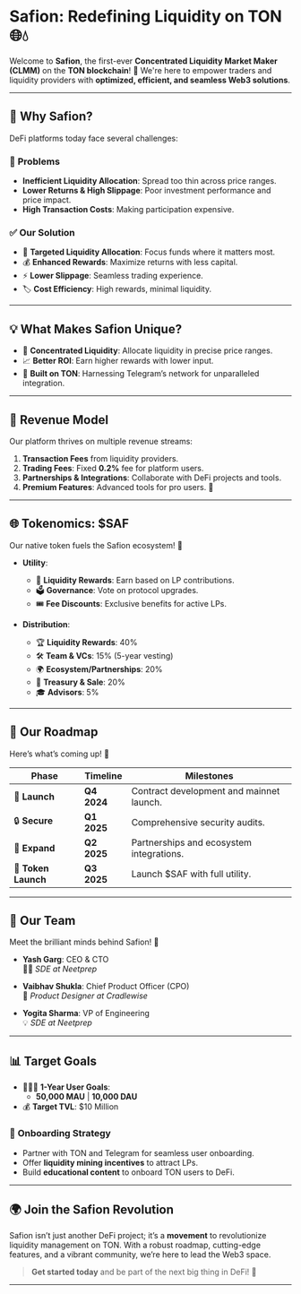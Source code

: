 # **Safion: Redefining Liquidity on TON 🌐💧**

Welcome to **Safion**, the first-ever **Concentrated Liquidity Market Maker (CLMM)** on the **TON blockchain**! 🎉 We're here to empower traders and liquidity providers with **optimized, efficient, and seamless Web3 solutions**.

---

## 🌟 **Why Safion?**

DeFi platforms today face several challenges:

### 🚩 **Problems**
- **Inefficient Liquidity Allocation**: Spread too thin across price ranges.
- **Lower Returns & High Slippage**: Poor investment performance and price impact.
- **High Transaction Costs**: Making participation expensive.

### ✅ **Our Solution**
- 🎯 **Targeted Liquidity Allocation**: Focus funds where it matters most.
- 💰 **Enhanced Rewards**: Maximize returns with less capital.
- ⚡ **Lower Slippage**: Seamless trading experience.
- 🏷️ **Cost Efficiency**: High rewards, minimal liquidity.

---

## 💡 **What Makes Safion Unique?**

- 🧠 **Concentrated Liquidity**: Allocate liquidity in precise price ranges.
- 📈 **Better ROI**: Earn higher rewards with lower input.
- 🤝 **Built on TON**: Harnessing Telegram’s network for unparalleled integration.

---

## 💸 **Revenue Model**
Our platform thrives on multiple revenue streams:
1. **Transaction Fees** from liquidity providers.
2. **Trading Fees**: Fixed **0.2%** fee for platform users.
3. **Partnerships & Integrations**: Collaborate with DeFi projects and tools.
4. **Premium Features**: Advanced tools for pro users. 🚀

---

## 🌐 **Tokenomics: $SAF**  
Our native token fuels the Safion ecosystem! 🌟

- **Utility**:
  - 💎 **Liquidity Rewards**: Earn based on LP contributions.
  - 🗳️ **Governance**: Vote on protocol upgrades.
  - 🎟️ **Fee Discounts**: Exclusive benefits for active LPs.
  
- **Distribution**:
  - 🏆 **Liquidity Rewards**: 40%
  - 🛠️ **Team & VCs**: 15% (5-year vesting)
  - 🌍 **Ecosystem/Partnerships**: 20%
  - 💼 **Treasury & Sale**: 20%
  - 🎓 **Advisors**: 5%

---

## 🚀 **Our Roadmap**

Here’s what’s coming up! 📅

| **Phase**          | **Timeline**    | **Milestones**                                |
|---------------------|-----------------|-----------------------------------------------|
| 🚀 **Launch**       | **Q4 2024**     | Contract development and mainnet launch.      |
| 🔒 **Secure**       | **Q1 2025**     | Comprehensive security audits.                |
| 🤝 **Expand**       | **Q2 2025**     | Partnerships and ecosystem integrations.      |
| 🌟 **Token Launch** | **Q3 2025**     | Launch $SAF with full utility.                |

---

## 👥 **Our Team**

Meet the brilliant minds behind Safion! 🌟

- **Yash Garg**: CEO & CTO  
  🧑‍💻 *SDE at Neetprep*  

- **Vaibhav Shukla**: Chief Product Officer (CPO)  
  📱 *Product Designer at Cradlewise*  

- **Yogita Sharma**: VP of Engineering  
  💡 *SDE at Neetprep*  

---

## 📊 **Target Goals**

- 🧑‍🤝‍🧑 **1-Year User Goals**:
  - **50,000 MAU** | **10,000 DAU**
- 💰 **Target TVL**: $10 Million  

### 🎯 **Onboarding Strategy**
- Partner with TON and Telegram for seamless user onboarding.
- Offer **liquidity mining incentives** to attract LPs.
- Build **educational content** to onboard TON users to DeFi.

---

## 🌍 **Join the Safion Revolution**

Safion isn’t just another DeFi project; it’s a **movement** to revolutionize liquidity management on TON. With a robust roadmap, cutting-edge features, and a vibrant community, we’re here to lead the Web3 space.

> **Get started today** and be part of the next big thing in DeFi! 🌟

---

